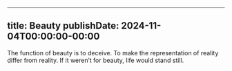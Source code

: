 
---
title: Beauty
publishDate: 2024-11-04T00:00:00-00:00
---

 The function of beauty is to deceive. To make the representation of reality differ from reality. If it weren’t for beauty, life would stand still.
